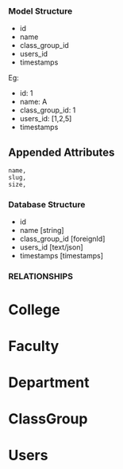 ### Model Structure

- id
- name 
- class_group_id
- users_id
- timestamps

Eg:
- id: 1
- name: A
- class_group_id: 1
- users_id: [1,2,5]
- timestamps


## Appended Attributes
    name,
    slug,
    size,

### Database Structure
- id
- name [string]
- class_group_id [foreignId]
- users_id [text/json]
- timestamps [timestamps]

### RELATIONSHIPS
# College

# Faculty

# Department

# ClassGroup

# Users 



